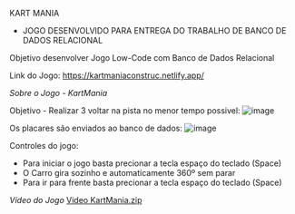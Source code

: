 KART MANIA

- JOGO DESENVOLVIDO PARA ENTREGA DO TRABALHO DE BANCO DE DADOS RELACIONAL

Objetivo desenvolver Jogo Low-Code com Banco de Dados Relacional

Link do Jogo: https://kartmaniaconstruc.netlify.app/

*Sobre o Jogo - KartMania*

Objetivo - Realizar 3 voltar na pista no menor tempo possivel:
![image](https://github.com/SrJhonson/KartMania/assets/101840801/3e309ae8-e55b-4fef-9761-dcc419c8c2dd)

Os placares são enviados ao banco de dados:
![image](https://github.com/SrJhonson/KartMania/assets/101840801/eada0c13-6873-455c-b755-0a4368b78c4d)

Controles do jogo:
- Para iniciar o jogo basta precionar a tecla espaço do teclado (Space)
- O Carro gira sozinho e automaticamente 360º sem parar
- Para ir para frente basta precionar a tecla espaço do teclado (Space)

*Vídeo do Jogo* 
[Video KartMania.zip](https://github.com/SrJhonson/KartMania/files/14813835/Video.KartMania.zip)

